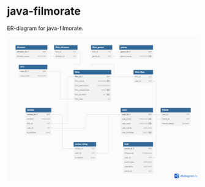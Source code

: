 # java-filmorate

ER-diagram for java-filmorate.

![ER-diagram for java-filmorate](/images/filmoratedb_updated.png)
